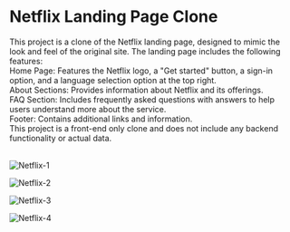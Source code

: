 # Netflix Landing Page Clone

This project is a clone of the Netflix landing page, designed to mimic the look and feel of the original site. The landing page includes the following features:<br>
Home Page: Features the Netflix logo, a "Get started" button, a sign-in option, and a language selection option at the top right.<br>
About Sections: Provides information about Netflix and its offerings.<br>
FAQ Section: Includes frequently asked questions with answers to help users understand more about the service.<br>
Footer: Contains additional links and information.<br>
This project is a front-end only clone and does not include any backend functionality or actual data. <br><br>

![Netflix-1](https://github.com/user-attachments/assets/72c484da-67db-4a09-a5ce-3b6601f1a62d)

![Netflix-2](https://github.com/user-attachments/assets/38ab0255-e453-4177-a250-651696bab409)

![Netflix-3](https://github.com/user-attachments/assets/466e5b23-0c3a-4a06-9787-d69a77346cb7)

![Netflix-4](https://github.com/user-attachments/assets/6d964c45-2449-499b-9a5c-0209f43a349b)
